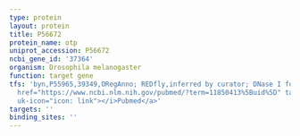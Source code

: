 ```yaml
---
type: protein
layout: protein
title: P56672
protein_name: otp
uniprot_accession: P56672
ncbi_gene_id: '37364'
organism: Drosophila melanogaster
function: target gene
tfs: 'byn,P55965,39349,ORegAnno; REDfly,inferred by curator; DNase I footprinting,&ensp;<a
  href="https://www.ncbi.nlm.nih.gov/pubmed/?term=11850413%5Buid%5D" target="_blank"><i
  uk-icon="icon: link"></i>Pubmed</a>'
targets: ''
binding_sites: ''
---
```

